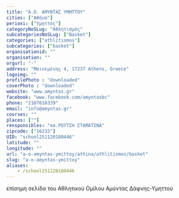 ```yaml
---
title: "Α.Ο. ΑΜΥΝΤΑΣ ΥΜΗΤΤΟΥ"
cities: ["Αθήνα"]
perioxi: ["Υμηττός"]
categoryNoSLug: "Αθλητισμός"
subcategoriesNoSLug: ["Basket"]
categories: ["athlitismos"]
subcategories: ["basket"]
organisationid: ""
organisation: ""
orgurl: "-"
address: "Μαινεμένης 4, 17237 Athens, Greece"
logoimg: ""
profilePhoto : "downloaded"
coverPhoto : "downloaded"
website: "www.amyntas.gr"
facebook: "www.facebook.com/amyntasbc"
phone: "2107610339"
email: "info@amyntas.gr"
courses: ""
places: [""]
rensponsibles: "κα.ΡΟΥΤΣΗ ΣΤΑΜΑΤΙΝΑ"
zipcode: ["16232"]
UID: "school251120180446"
latitude: ""
longitude: ""
url: "a-o-amyntas-ymittoy/athina/athlitismos/basket"
slug: "a-o-amyntas-ymittoy"
aliases:
    - /school251120180446
---
```





επίσημη σελίδα του Αθλητικού Ομίλου Αμύντας Δάφνης-Υμηττού